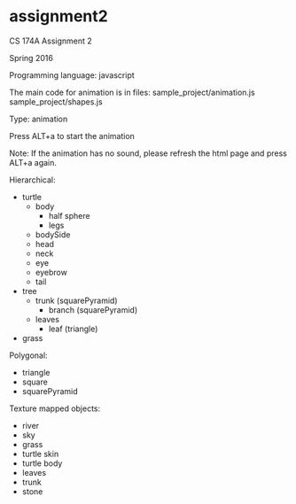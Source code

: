 # assignment2

CS 174A Assignment 2 

Spring 2016

Programming language: javascript

The main code for animation is in files:
	sample_project/animation.js
	sample_project/shapes.js

Type: animation

Press ALT+a to start the animation

Note:
  If the animation has no sound, please refresh the html page and press ALT+a again.


Hierarchical:
 - turtle
    - body
       - half sphere
       - legs
    - bodySide
    - head
    - neck
    - eye
    - eyebrow
    - tail
 - tree
    - trunk (squarePyramid)
       - branch (squarePyramid)
    - leaves
       - leaf (triangle)
 - grass


Polygonal:
 - triangle
 - square
 - squarePyramid

Texture mapped objects:
 - river
 - sky
 - grass
 - turtle skin
 - turtle body
 - leaves
 - trunk
 - stone
